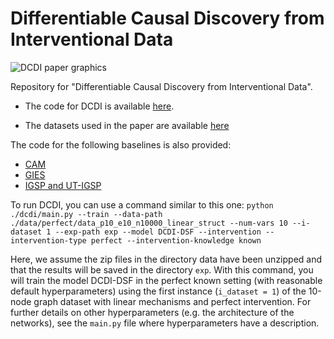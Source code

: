 # Differentiable Causal Discovery from Interventional Data

![DCDI paper graphics](https://github.com/slachapelle/dcdi/raw/master/paper_graphic.png)

Repository for "Differentiable Causal Discovery from Interventional Data".

* The code for DCDI is available [here](./dcdi).

* The datasets used in the paper are available [here](./data)

The code for the following baselines is also provided:
* [CAM](./cam)
* [GIES](./gies)
* [IGSP and UT-IGSP](./igsp)

To run DCDI, you can use a command similar to this one:
`python ./dcdi/main.py --train --data-path ./data/perfect/data_p10_e10_n10000_linear_struct --num-vars 10 --i-dataset 1 --exp-path exp --model DCDI-DSF --intervention --intervention-type perfect --intervention-knowledge known`

Here, we assume the zip files in the directory data have been unzipped and that the results will be saved in the directory `exp`. With this command, you will train the model DCDI-DSF in the perfect known setting (with reasonable default hyperparameters) using the first instance (`i_dataset = 1`) of the 10-node graph dataset with linear mechanisms and perfect intervention. For further details on other hyperparameters (e.g. the architecture of the networks), see the `main.py` file where hyperparameters have a description.
